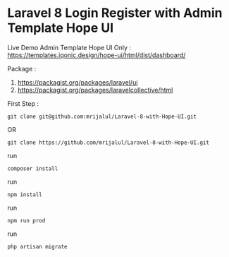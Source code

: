 # Laravel 8 Login Register with Admin Template Hope UI

Live Demo Admin Template Hope UI Only : https://templates.iqonic.design/hope-ui/html/dist/dashboard/

Package :

1. https://packagist.org/packages/laravel/ui
2. https://packagist.org/packages/laravelcollective/html

First Step :

```
git clone git@github.com:mrijalul/Laravel-8-with-Hope-UI.git
```

OR

```
git clone https://github.com/mrijalul/Laravel-8-with-Hope-UI.git
```

run

```
composer install
```

run

```
npm install
```

run

```
npm run prod
```
run

```
php artisan migrate
```

